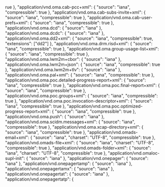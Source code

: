 rue
  },
  "application/vnd.oma.cab-pcc+xml": {
    "source": "iana",
    "compressible": true
  },
  "application/vnd.oma.cab-subs-invite+xml": {
    "source": "iana",
    "compressible": true
  },
  "application/vnd.oma.cab-user-prefs+xml": {
    "source": "iana",
    "compressible": true
  },
  "application/vnd.oma.dcd": {
    "source": "iana"
  },
  "application/vnd.oma.dcdc": {
    "source": "iana"
  },
  "application/vnd.oma.dd2+xml": {
    "source": "iana",
    "compressible": true,
    "extensions": ["dd2"]
  },
  "application/vnd.oma.drm.risd+xml": {
    "source": "iana",
    "compressible": true
  },
  "application/vnd.oma.group-usage-list+xml": {
    "source": "iana",
    "compressible": true
  },
  "application/vnd.oma.lwm2m+cbor": {
    "source": "iana"
  },
  "application/vnd.oma.lwm2m+json": {
    "source": "iana",
    "compressible": true
  },
  "application/vnd.oma.lwm2m+tlv": {
    "source": "iana"
  },
  "application/vnd.oma.pal+xml": {
    "source": "iana",
    "compressible": true
  },
  "application/vnd.oma.poc.detailed-progress-report+xml": {
    "source": "iana",
    "compressible": true
  },
  "application/vnd.oma.poc.final-report+xml": {
    "source": "iana",
    "compressible": true
  },
  "application/vnd.oma.poc.groups+xml": {
    "source": "iana",
    "compressible": true
  },
  "application/vnd.oma.poc.invocation-descriptor+xml": {
    "source": "iana",
    "compressible": true
  },
  "application/vnd.oma.poc.optimized-progress-report+xml": {
    "source": "iana",
    "compressible": true
  },
  "application/vnd.oma.push": {
    "source": "iana"
  },
  "application/vnd.oma.scidm.messages+xml": {
    "source": "iana",
    "compressible": true
  },
  "application/vnd.oma.xcap-directory+xml": {
    "source": "iana",
    "compressible": true
  },
  "application/vnd.omads-email+xml": {
    "source": "iana",
    "charset": "UTF-8",
    "compressible": true
  },
  "application/vnd.omads-file+xml": {
    "source": "iana",
    "charset": "UTF-8",
    "compressible": true
  },
  "application/vnd.omads-folder+xml": {
    "source": "iana",
    "charset": "UTF-8",
    "compressible": true
  },
  "application/vnd.omaloc-supl-init": {
    "source": "iana"
  },
  "application/vnd.onepager": {
    "source": "iana"
  },
  "application/vnd.onepagertamp": {
    "source": "iana"
  },
  "application/vnd.onepagertamx": {
    "source": "iana"
  },
  "application/vnd.onepagertat": {
    "source": "iana"
  },
  "application/vnd.onepagertatp": {
